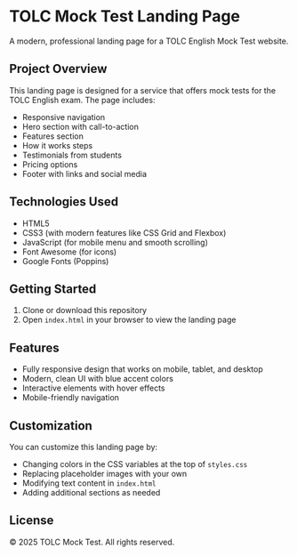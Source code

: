 # TOLC Mock Test Landing Page

A modern, professional landing page for a TOLC English Mock Test website.

## Project Overview

This landing page is designed for a service that offers mock tests for the TOLC English exam. The page includes:

- Responsive navigation
- Hero section with call-to-action
- Features section
- How it works steps
- Testimonials from students
- Pricing options
- Footer with links and social media

## Technologies Used

- HTML5
- CSS3 (with modern features like CSS Grid and Flexbox)
- JavaScript (for mobile menu and smooth scrolling)
- Font Awesome (for icons)
- Google Fonts (Poppins)

## Getting Started

1. Clone or download this repository
2. Open `index.html` in your browser to view the landing page

## Features

- Fully responsive design that works on mobile, tablet, and desktop
- Modern, clean UI with blue accent colors
- Interactive elements with hover effects
- Mobile-friendly navigation

## Customization

You can customize this landing page by:

- Changing colors in the CSS variables at the top of `styles.css`
- Replacing placeholder images with your own
- Modifying text content in `index.html`
- Adding additional sections as needed

## License

© 2025 TOLC Mock Test. All rights reserved.
